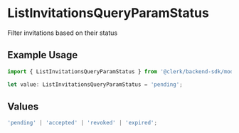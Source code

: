 # ListInvitationsQueryParamStatus

Filter invitations based on their status

## Example Usage

```typescript
import { ListInvitationsQueryParamStatus } from '@clerk/backend-sdk/models/operations';

let value: ListInvitationsQueryParamStatus = 'pending';
```

## Values

```typescript
'pending' | 'accepted' | 'revoked' | 'expired';
```
